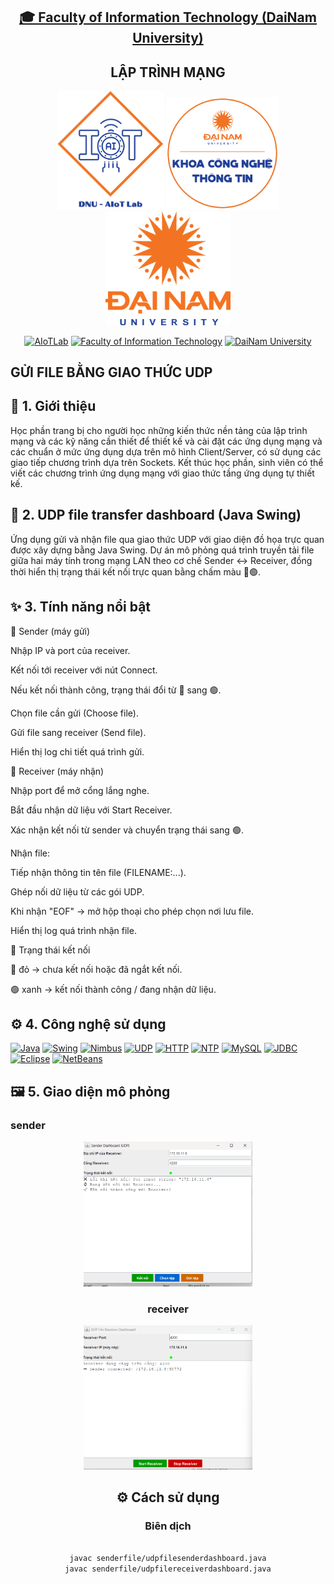 <h2 align="center">
    <a href="https://dainam.edu.vn/vi/khoa-cong-nghe-thong-tin">
    🎓 Faculty of Information Technology (DaiNam University)
    </a>
</h2>
<h2 align="center">
   LẬP TRÌNH MẠNG 
</h2>
<div align="center">
    <p align="center">
        <img src="docs/aiotlab_logo.png" alt="AIoTLab Logo" width="170"/>
        <img src="docs/fitdnu_logo.png" alt="AIoTLab Logo" width="180"/>
        <img src="docs/dnu_logo.png" alt="DaiNam University Logo" width="200"/>
    </p>

[![AIoTLab](https://img.shields.io/badge/AIoTLab-green?style=for-the-badge)](https://www.facebook.com/DNUAIoTLab)
[![Faculty of Information Technology](https://img.shields.io/badge/Faculty%20of%20Information%20Technology-blue?style=for-the-badge)](https://dainam.edu.vn/vi/khoa-cong-nghe-thong-tin)
[![DaiNam University](https://img.shields.io/badge/DaiNam%20University-orange?style=for-the-badge)](https://dainam.edu.vn)


</div>

## GỬI FILE BẰNG GIAO THỨC UDP
 
## 📖 1. Giới thiệu
Học phần trang bị cho người học những kiến thức nền tảng của lập trình mạng và các kỹ năng cần thiết để thiết kế và cài đặt các ứng dụng mạng và các chuẩn ở mức ứng dụng dựa trên mô hình Client/Server, có sử dụng các giao tiếp chương trình dựa trên Sockets. Kết thúc học phần, sinh viên có thể viết các chương trình ứng dụng mạng với giao thức tầng ứng dụng tự thiết kế.

## 📂 2. UDP file transfer dashboard (Java Swing)
Ứng dụng gửi và nhận file qua giao thức UDP với giao diện đồ họa trực quan được xây dựng bằng Java Swing.
Dự án mô phỏng quá trình truyền tải file giữa hai máy tính trong mạng LAN theo cơ chế Sender ↔ Receiver, đồng thời hiển thị trạng thái kết nối trực quan bằng chấm màu 🔴🟢.

## ✨ 3. Tính năng nổi bật
🔹 Sender (máy gửi)

Nhập IP và port của receiver.

Kết nối tới receiver với nút Connect.

Nếu kết nối thành công, trạng thái đổi từ 🔴 sang 🟢.

Chọn file cần gửi (Choose file).

Gửi file sang receiver (Send file).

Hiển thị log chi tiết quá trình gửi.

🔹 Receiver (máy nhận)

Nhập port để mở cổng lắng nghe.

Bắt đầu nhận dữ liệu với Start Receiver.

Xác nhận kết nối từ sender và chuyển trạng thái sang 🟢.

Nhận file:

Tiếp nhận thông tin tên file (FILENAME:...).

Ghép nối dữ liệu từ các gói UDP.

Khi nhận "EOF" → mở hộp thoại cho phép chọn nơi lưu file.

Hiển thị log quá trình nhận file.

🔹 Trạng thái kết nối

🔴 đỏ → chưa kết nối hoặc đã ngắt kết nối.

🟢 xanh → kết nối thành công / đang nhận dữ liệu.

## ⚙️ 4. Công nghệ sử dụng

[![Java](https://img.shields.io/badge/Java-ED8B00?style=for-the-badge&logo=openjdk&logoColor=white)](https://www.oracle.com/java/technologies/javase-downloads.html) 
[![Swing](https://img.shields.io/badge/Java%20Swing-007396?style=for-the-badge&logo=java&logoColor=white)](https://docs.oracle.com/javase/tutorial/uiswing/) 
[![Nimbus](https://img.shields.io/badge/Nimbus%20Look&Feel-4B0082?style=for-the-badge&logo=java&logoColor=white)](https://docs.oracle.com/javase/tutorial/uiswing/lookandfeel/nimbus.html) 
[![UDP](https://img.shields.io/badge/UDP%20Socket-00599C?style=for-the-badge&logo=socket.io&logoColor=white)](https://docs.oracle.com/javase/tutorial/networking/datagrams/) 
[![HTTP](https://img.shields.io/badge/HTTP-FF6F00?style=for-the-badge&logo=mozilla&logoColor=white)](https://developer.mozilla.org/en-US/docs/Web/HTTP) 
[![NTP](https://img.shields.io/badge/NTP-228B22?style=for-the-badge&logo=internet-explorer&logoColor=white)](https://www.ntp.org/) 
[![MySQL](https://img.shields.io/badge/MySQL-4479A1?style=for-the-badge&logo=mysql&logoColor=white)](https://www.mysql.com/) 
[![JDBC](https://img.shields.io/badge/JDBC%20Connector-CC0000?style=for-the-badge&logo=java&logoColor=white)](https://dev.mysql.com/downloads/connector/j/) 
[![Eclipse](https://img.shields.io/badge/Eclipse-2C2255?style=for-the-badge&logo=eclipseide&logoColor=white)](https://www.eclipse.org/) 
[![NetBeans](https://img.shields.io/badge/NetBeans-1B6AC6?style=for-the-badge&logo=apachenetbeanside&logoColor=white)](https://netbeans.apache.org/) 

## 🖼️ 5. Giao diện mô phỏng

### sender
<div align="center">
    <p align="center">
        <img src="docs/Screenshot 2025-09-18 081940.png" alt="" width="270"/>
    </p>
<div>


### receiver

<div align="center">
    <p align="center">
        <img src="docs/Screenshot 2025-09-18 081932.png" alt="" width="270"/>
    </p>
<div>

## ⚙️ Cách sử dụng

### Biên dịch
```bash

javac senderfile/udpfilesenderdashboard.java
javac senderfile/udpfilereceiverdashboard.java













